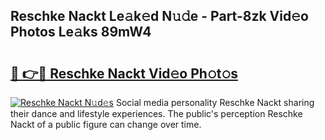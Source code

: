 ## Reschke Nackt Le𝚊k𝚎d N𝚞𝚍e - Part-8zk Vid𝚎o Photos Le𝚊ks 89mW4

# <h2><a href="http://fb2lzhf.evod.top/?m=Reschke+Nackt">🔗 👉🔴 Reschke Nackt Vid𝚎o Ph𝚘t𝚘s</a></h2>

[![Reschke Nackt N𝚞d𝚎s](https://i.imgur.com/8V9OHl7.gif)](http://fb2lzhf.evod.top/?m=Reschke+Nackt)
Social media personality Reschke Nackt sharing their dance and lifestyle experiences. The public's perception Reschke Nackt of a public figure can change over time. 
